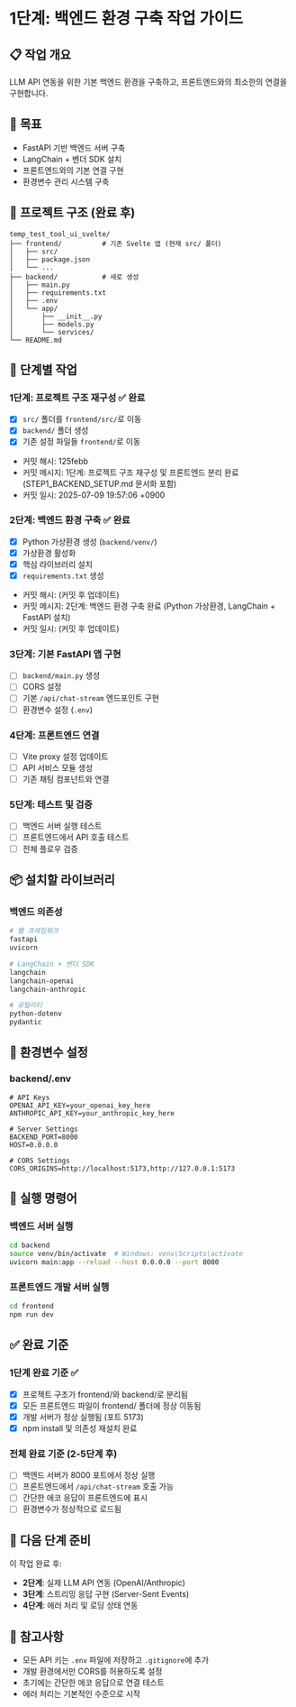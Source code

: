 # 1단계: 백엔드 환경 구축 작업 가이드

## 📋 작업 개요
LLM API 연동을 위한 기본 백엔드 환경을 구축하고, 프론트엔드와의 최소한의 연결을 구현합니다.

## 🎯 목표
- FastAPI 기반 백엔드 서버 구축
- LangChain + 벤더 SDK 설치
- 프론트엔드와의 기본 연결 구현
- 환경변수 관리 시스템 구축

## 📁 프로젝트 구조 (완료 후)
```
temp_test_tool_ui_svelte/
├── frontend/          # 기존 Svelte 앱 (현재 src/ 폴더)
│   ├── src/
│   ├── package.json
│   └── ...
├── backend/           # 새로 생성
│   ├── main.py
│   ├── requirements.txt
│   ├── .env
│   └── app/
│       ├── __init__.py
│       ├── models.py
│       └── services/
└── README.md
```

## 🔧 단계별 작업

### 1단계: 프로젝트 구조 재구성 ✅ 완료
- [x] `src/` 폴더를 `frontend/src/`로 이동
- [x] `backend/` 폴더 생성
- [x] 기존 설정 파일들 `frontend/`로 이동
- 커밋 해시: 125febb
- 커밋 메시지: 1단계: 프로젝트 구조 재구성 및 프론트엔드 분리 완료 (STEP1_BACKEND_SETUP.md 문서화 포함)
- 커밋 일시: 2025-07-09 19:57:06 +0900

### 2단계: 백엔드 환경 구축 ✅ 완료
- [x] Python 가상환경 생성 (`backend/venv/`)
- [x] 가상환경 활성화
- [x] 핵심 라이브러리 설치
- [x] `requirements.txt` 생성
- 커밋 해시: (커밋 후 업데이트)
- 커밋 메시지: 2단계: 백엔드 환경 구축 완료 (Python 가상환경, LangChain + FastAPI 설치)
- 커밋 일시: (커밋 후 업데이트)

### 3단계: 기본 FastAPI 앱 구현
- [ ] `backend/main.py` 생성
- [ ] CORS 설정
- [ ] 기본 `/api/chat-stream` 엔드포인트 구현
- [ ] 환경변수 설정 (`.env`)

### 4단계: 프론트엔드 연결
- [ ] Vite proxy 설정 업데이트
- [ ] API 서비스 모듈 생성
- [ ] 기존 채팅 컴포넌트와 연결

### 5단계: 테스트 및 검증
- [ ] 백엔드 서버 실행 테스트
- [ ] 프론트엔드에서 API 호출 테스트
- [ ] 전체 플로우 검증

## 📦 설치할 라이브러리

### 백엔드 의존성
```bash
# 웹 프레임워크
fastapi
uvicorn

# LangChain + 벤더 SDK
langchain
langchain-openai
langchain-anthropic

# 유틸리티
python-dotenv
pydantic
```

## 🔑 환경변수 설정

### backend/.env
```env
# API Keys
OPENAI_API_KEY=your_openai_key_here
ANTHROPIC_API_KEY=your_anthropic_key_here

# Server Settings
BACKEND_PORT=8000
HOST=0.0.0.0

# CORS Settings
CORS_ORIGINS=http://localhost:5173,http://127.0.0.1:5173
```

## 🚀 실행 명령어

### 백엔드 서버 실행
```bash
cd backend
source venv/bin/activate  # Windows: venv\Scripts\activate
uvicorn main:app --reload --host 0.0.0.0 --port 8000
```

### 프론트엔드 개발 서버 실행
```bash
cd frontend
npm run dev
```

## ✅ 완료 기준

### 1단계 완료 기준 ✅
- [x] 프로젝트 구조가 frontend/와 backend/로 분리됨
- [x] 모든 프론트엔드 파일이 frontend/ 폴더에 정상 이동됨
- [x] 개발 서버가 정상 실행됨 (포트 5173)
- [x] npm install 및 의존성 재설치 완료

### 전체 완료 기준 (2-5단계 후)
- [ ] 백엔드 서버가 8000 포트에서 정상 실행
- [ ] 프론트엔드에서 `/api/chat-stream` 호출 가능
- [ ] 간단한 에코 응답이 프론트엔드에 표시
- [ ] 환경변수가 정상적으로 로드됨

## 🔄 다음 단계 준비
이 작업 완료 후:
- **2단계**: 실제 LLM API 연동 (OpenAI/Anthropic)
- **3단계**: 스트리밍 응답 구현 (Server-Sent Events)
- **4단계**: 에러 처리 및 로딩 상태 연동

## 📝 참고사항
- 모든 API 키는 `.env` 파일에 저장하고 `.gitignore`에 추가
- 개발 환경에서만 CORS를 허용하도록 설정
- 초기에는 간단한 에코 응답으로 연결 테스트
- 에러 처리는 기본적인 수준으로 시작
